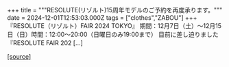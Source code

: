 +++
title = """RESOLUTE(リゾルト)15周年モデルのご予約を再度承ります。"""
date = 2024-12-01T12:53:03.000Z
tags = ["clothes","ZABOU"]
+++
『RESOLUTE（リゾルト）FAIR 2024 TOKYO』 期間：12月7日（土）～12月15日（日）時間：12:00～20:00（日曜日のみ19:00まで） 目前に差し迫りました『RESOLUTE FAIR 202 \[…\]

[[source]](https://zabou.org/2024/12/01/314145/)
